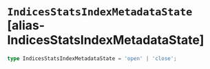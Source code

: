 # `IndicesStatsIndexMetadataState` [alias-IndicesStatsIndexMetadataState]
```typescript
type IndicesStatsIndexMetadataState = 'open' | 'close';
```
